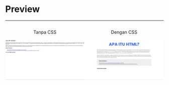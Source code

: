 <h1>Preview</h1>
<hr>

<div style="width: 100%; display: flex; justify-content: center;">
  <div class="kiri" width="45%">
    <p align="center">Tanpa CSS</p>
    <img src="image/preview2.png" alt="Tanpa CSS"">
  </div>
  <div class="kanan" width="45%">
    <p align="center">Dengan CSS</p>
    <img src="image/preview1.png" alt="Dengan CSS">
  </div>
</div>
